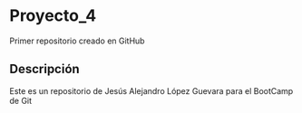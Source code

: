 # Proyecto_4
Primer repositorio creado en GitHub
## Descripción
Este es un repositorio de Jesús Alejandro López Guevara para el BootCamp de Git
